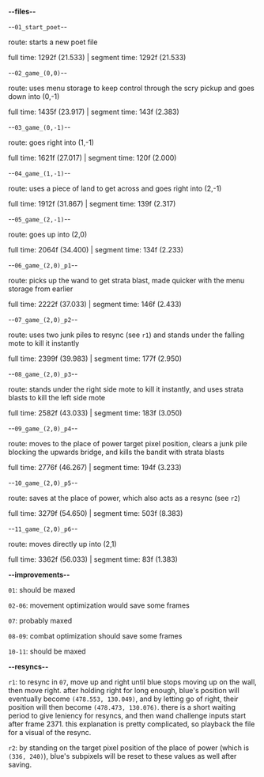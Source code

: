 **--files--**

--`01_start_poet`--

route: starts a new poet file

full time: 1292f (21.533) | segment time: 1292f (21.533)

--`02_game_(0,0)`--

route: uses menu storage to keep control through the scry pickup and goes down into (0,-1)

full time: 1435f (23.917) | segment time: 143f (2.383)

--`03_game_(0,-1)`--

route: goes right into (1,-1)

full time: 1621f (27.017) | segment time: 120f (2.000)

--`04_game_(1,-1)`--

route: uses a piece of land to get across and goes right into (2,-1)

full time: 1912f (31.867) | segment time: 139f (2.317)

--`05_game_(2,-1)`--

route: goes up into (2,0)

full time: 2064f (34.400) | segment time: 134f (2.233)

--`06_game_(2,0)_p1`--

route: picks up the wand to get strata blast, made quicker with the menu storage from earlier

full time: 2222f (37.033) | segment time: 146f (2.433)

--`07_game_(2,0)_p2`--

route: uses two junk piles to resync (see `r1`) and stands under the falling mote to kill it instantly

full time: 2399f (39.983) | segment time: 177f (2.950)

--`08_game_(2,0)_p3`--

route: stands under the right side mote to kill it instantly, and uses strata blasts to kill the left side mote

full time: 2582f (43.033) | segment time: 183f (3.050)

--`09_game_(2,0)_p4`--

route: moves to the place of power target pixel position, clears a junk pile blocking the upwards bridge, and kills the bandit with strata blasts

full time: 2776f (46.267) | segment time: 194f (3.233)

--`10_game_(2,0)_p5`--

route: saves at the place of power, which also acts as a resync (see `r2`)

full time: 3279f (54.650) | segment time: 503f (8.383)

--`11_game_(2,0)_p6`--

route: moves directly up into (2,1)

full time: 3362f (56.033) | segment time: 83f (1.383)

**--improvements--**

`01`: should be maxed

`02-06`: movement optimization would save some frames

`07`: probably maxed

`08-09`: combat optimization should save some frames

`10-11`: should be maxed

**--resyncs--**

`r1`: to resync in `07`, move up and right until blue stops moving up on the wall, then move right. after holding right for long enough, blue's position will eventually become `(478.553, 130.049)`, and by letting go of right, their position will then become `(478.473, 130.076)`. there is a short waiting period to give leniency for resyncs, and then wand challenge inputs start after frame 2371. this explanation is pretty complicated, so playback the file for a visual of the resync.

`r2`: by standing on the target pixel position of the place of power (which is `(336, 240)`), blue's subpixels will be reset to these values as well after saving.

